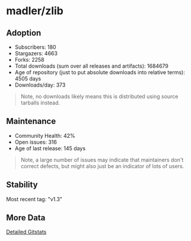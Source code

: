 # madler/zlib

## Adoption

- Subscribers: 180
- Stargazers: 4663
- Forks: 2258
- Total downloads (sum over all releases and artifacts): 1684679
- Age of repository (just to put absolute downloads into relative terms): 4505 days
- Downloads/day: 373

> Note, no downloads likely means this is distributed using source tarballs instead.

## Maintenance

- Community Health: 42%
- Open issues: 316
- Age of last release: 145 days

> Note, a large number of issues may indicate that maintainers don't correct defects, but might also
> just be an indicator of lots of users.

## Stability

Most recent tag: "v1.3"

## More Data

[Detailed Gitstats](/bazel-catalog/gitstats/madler/zlib)

